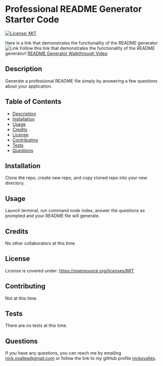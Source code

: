 # Professional README Generator Starter Code

  [![License: MIT](https://img.shields.io/badge/License-MIT-yellow.svg)](https://opensource.org/licenses/MIT)

  Here is a link that demonstrates the functionality of the README generator![Link](#)
 Follow this link that demonstrates the functionality of the README generator! [README Generator Walkthrough Video](#)


  ## Description
  Generate a professional README file simply by answering a few questions about your application.
  ## Table of Contents
  
  * [Description](#description)
  * [Installation](#installation)
  * [Usage](#usage)
  * [Credits](#credits)
  * [License](#license)
  * [Contributing](#contributing)
  * [Tests](#tests)
  * [Questions](#questions)

  ## Installation
  Clone the repo, create new repo, and copy cloned repo into your new directory.
  ## Usage
  Launch terminal, run command node index, answer the questions as prompted and your README file will generate.
  ## Credits
  No other collaborators at this time.
  ## License
  License is covered under: https://opensource.org/licenses/MIT
  ## Contributing
  Not at this time.
  ## Tests
  There are no tests at this time.
  ## Questions
  If you have any questions, you can reach me by emailing [nick.ovalles@gmail.com](mailto:nick.ovalles@gmail.com) or follow the link to my gitHub profile [nickovalles](https://github.com/nickovalles).
